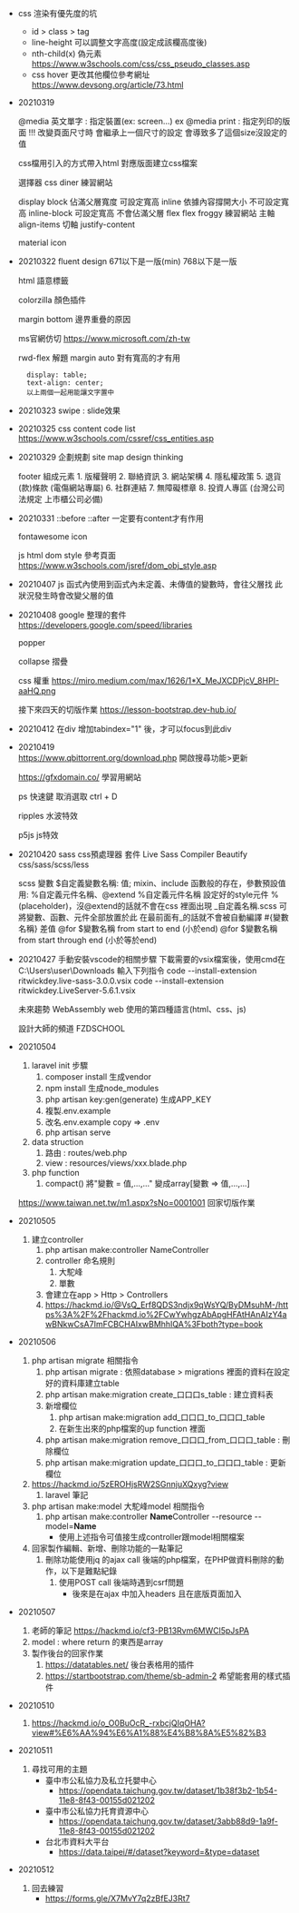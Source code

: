 - css 渲染有優先度的坑
    * id > class > tag
    * line-height 可以調整文字高度(設定成該欄高度後)
    * nth-child(x) 偽元素 https://www.w3schools.com/css/css_pseudo_classes.asp
    * css hover 更改其他欄位參考網址 https://www.devsong.org/article/73.html

- 20210319
    
    @media 英文單字 : 指定裝置(ex: screen...)
        ex @media print : 指定列印的版面
        !!! 改變頁面尺寸時 會繼承上一個尺寸的設定 會導致多了這個size沒設定的值
    
    css檔用引入的方式帶入html
        <link rel="stylesheet" href="路徑">
        對應版面建立css檔案

    選擇器
        css diner 練習網站

    display
        block
            佔滿父層寬度
            可設定寬高
        inline
            依據內容撐開大小
            不可設定寬高
        inline-block
            可設定寬高
            不會佔滿父層
    flex
        flex froggy 練習網站
        主軸 align-items
        切軸 justify-content


    material icon

- 20210322
    fluent design
        671以下是一版(min)
        768以下是一版

    html 語意標籤

    colorzilla 顏色插件

    margin bottom 邊界重疊的原因

    ms官網仿切
    https://www.microsoft.com/zh-tw

    rwd-flex 解題
        margin auto 對有寬高的才有用

        display: table;
        text-align: center;
        以上兩個一起用能讓文字置中

- 20210323
    swipe : slide效果

- 20210325
    css content code list https://www.w3schools.com/cssref/css_entities.asp

- 20210329
    企劃規劃 site map
    design thinking

    footer 組成元素
        1. 版權聲明
        2. 聯絡資訊
        3. 網站架構
        4. 隱私權政策
        5. 退貨(款)條款 (電傷網站專屬)
        6. 社群連結
        7. 無障礙標章
        8. 投資人專區 (台灣公司法規定 上市櫃公司必備)

- 20210331
    ::before
    ::after
        一定要有content才有作用

    fontawesome icon

    js html dom style 參考頁面 https://www.w3schools.com/jsref/dom_obj_style.asp


- 20210407
    js 函式內使用到函式內未定義、未傳值的變數時，會往父層找
        此狀況發生時會改變父層的值

- 20210408
    google 整理的套件
    https://developers.google.com/speed/libraries

    popper

    collapse 摺疊

    css 權重
    https://miro.medium.com/max/1626/1*X_MeJXCDPjcV_8HPI-aaHQ.png

    接下來四天的切版作業
    https://lesson-bootstrap.dev-hub.io/

- 20210412
    在div 增加tabindex="1" 後，才可以focus到此div

- 20210419    
    https://www.qbittorrent.org/download.php
    開啟搜尋功能>更新

    https://gfxdomain.co/
    學習用網站

    ps 快速鍵
        取消選取 ctrl + D

    ripples 水波特效

    p5js js特效

- 20210420
    sass css預處理器
    套件
        Live Sass Compiler
        Beautify css/sass/scss/less

    scss
        變數
            $自定義變數名稱: 值;
        mixin、include
            函數般的存在，參數預設值用:
        %自定義元件名稱、@extend %自定義元件名稱
            設定好的style元件
            %(placeholder)，沒@extend的話就不會在css 裡面出現
        _自定義名稱.scss
            可將變數、函數、元件全部放置於此
            在最前面有_的話就不會被自動編譯
        #{變數名稱}
            差值
        @for $變數名稱 from start to end (小於end)
        @for $變數名稱 from start through end (小於等於end)

- 20210427
    手動安裝vscode的相關步驟
        下載需要的vsix檔案後，使用cmd在 C:\Users\user\Downloads 輸入下列指令
        code --install-extension ritwickdey.live-sass-3.0.0.vsix
        code --install-extension ritwickdey.LiveServer-5.6.1.vsix

    未來趨勢
        WebAssembly
            web 使用的第四種語言(html、css、js)

    設計大師的頻道
        FZDSCHOOL

- 20210504
    1. laravel init 步驟
        1. composer install
            生成vendor
        2. npm install
            生成node_modules
        3. php artisan key:gen(generate)
            生成APP_KEY
        4. 複製.env.example
        5. 改名.env.example copy => .env
        6. php artisan serve
    2. data struction
        1. 路由 : routes/web.php
        2. view : resources/views/xxx.blade.php
    3. php function
        1. compact()
            將"變數 = 值,...,..." 變成array[變數 => 值,...,...]

    https://www.taiwan.net.tw/m1.aspx?sNo=0001001 回家切版作業

- 20210505
    1. 建立controller
        1. php artisan make:controller NameController
        2. controller 命名規則
            1. 大駝峰
            2. 單數
        3. 會建立在app > Http > Controllers
        4. https://hackmd.io/@VsQ_Erf8QDS3ndjx9qWsYQ/ByDMsuhM-/https%3A%2F%2Fhackmd.io%2FCwYwhgzAbApgHFAtHAnAIzY4awBNkwCsA7ImFCBCHAIxwBMhhIQA%3Fboth?type=book

- 20210506
    1. php artisan migrate 相關指令
        1. php artisan migrate : 依照database > migrations 裡面的資料在設定好的資料庫建立table
        2. php artisan make:migration create_口口口s_table : 建立資料表
        3. 新增欄位
            1. php artisan make:migration add_口口口_to_口口口_table
            2. 在新生出來的php檔案的up function 裡面
        4. php artisan make:migration remove_口口口_from_口口口_table : 刪除欄位
        5. php artisan make:migration update_口口口_to_口口口_table : 更新欄位
    2. https://hackmd.io/5zEROHjsRW2SGnnjuXQxyg?view
        1. laravel 筆記
    3. php artisan make:model 大駝峰model 相關指令
        1. php artisan make:controller **Name**Controller --resource --model=**Name**
            * 使用上述指令可值接生成controller跟model相關檔案
    4. 回家製作編輯、新增、刪除功能的一點筆記
        1. 刪除功能使用jq 的ajax call 後端的php檔案，在PHP做資料刪除的動作，以下是難點紀錄
            1. 使用POST call 後端時遇到csrf問題
                - 後來是在ajax 中加入headers 且在底版頁面加入<meta name="csrf-token" content="{{ csrf_token() }}">

- 20210507
    1. 老師的筆記 https://hackmd.io/cf3-PB13Rvm6MWCl5pJsPA
    2. model : where return 的東西是array
    3. 製作後台的回家作業
        1. https://datatables.net/ 後台表格用的插件
        2. https://startbootstrap.com/theme/sb-admin-2 希望能套用的樣式插件

- 20210510 
    1. https://hackmd.io/o_O0BuOcR_-rxbcjQIqOHA?view#%E6%AA%94%E6%A1%88%E4%B8%8A%E5%82%B3

- 20210511
    1. 尋找可用的主題
        * 臺中市公私協力及私立托嬰中心
            - https://opendata.taichung.gov.tw/dataset/1b38f3b2-1b54-11e8-8f43-00155d021202
        * 臺中市公私協力托育資源中心
            - https://opendata.taichung.gov.tw/dataset/3abb88d9-1a9f-11e8-8f43-00155d021202
        * 台北市資料大平台
            - https://data.taipei/#/dataset?keyword=&type=dataset

- 20210512
    1. 回去練習
        * https://forms.gle/X7MvY7q2zBfEJ3Rt7


